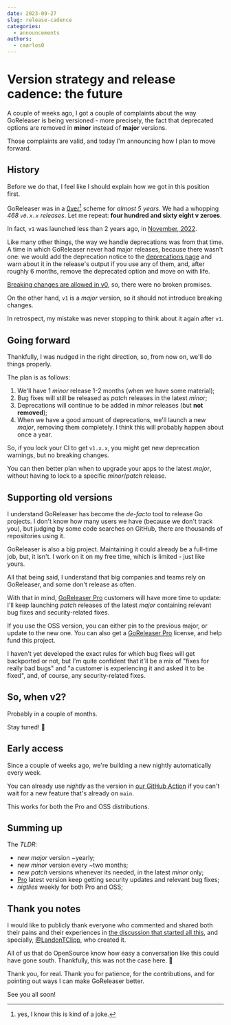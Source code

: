 ```yaml
---
date: 2023-09-27
slug: release-cadence
categories:
  - announcements
authors:
  - caarlos0
---
```


# Version strategy and release cadence: the future

A couple of weeks ago, I got a couple of complaints about the way GoReleaser
is being versioned - more precisely, the fact that deprecated options are
removed in **minor** instead of **major** versions.

Those complaints are valid, and today I'm announcing how I plan to move forward.

<!-- more -->

## History

Before we do that, I feel like I should explain how we got in this position
first.

GoReleaser was in a [0ver](https://0ver.org)[^joke] scheme for _almost 5 years_.
We had a whopping _468 `v0.x.x` releases_.
Let me repeat: **four hundred and sixty eight v zeroes**.

[^joke]: yes, I know this is kind of a joke.

In fact, `v1` was launched less than 2 years ago, in [November, 2022][v1].

Like many other things, the way we handle deprecations was from that time.
A time in which GoReleaser never had major releases, because there wasn't
one: we would add the deprecation notice to the
[deprecations page][deprecations] and warn about it in the release's output
if you use any of them, and, after roughly 6 months, remove the deprecated
option and move on with life.

[Breaking changes are allowed in v0][semver-si4], so, there were no broken
promises.

On the other hand, `v1` is a _major_ version, so it should not introduce
breaking changes.

In retrospect, my mistake was never stopping to think about it again after `v1`.

[semver-si4]: https://semver.org/#spec-item-4

## Going forward

Thankfully, I was nudged in the right direction, so, from now on, we'll do
things properly.

The plan is as follows:

1. We'll have 1 _minor_ release 1-2 months (when we have some material);
1. Bug fixes will still be released as _patch_ releases in the latest _minor_;
1. Deprecations will continue to be added in _minor_ releases (but **not
   removed**);
1. When we have a good amount of deprecations, we'll launch a new _major_,
   removing them completely.
   I think this will probably happen about once a year.

So, if you lock your CI to get `v1.x.x`, you might get new deprecation
warnings, but no breaking changes.

You can then better plan when to upgrade your apps to the latest _major_,
without having to lock to a specific _minor_/_patch_ release.

## Supporting old versions

I understand GoReleaser has become the _de-facto_ tool to release Go projects.
I don't know how many users we have (because we don't track you), but judging by
some code searches on GitHub, there are thousands of repositories using it.

GoReleaser is also a big project.
Maintaining it could already be a full-time job, but, it isn't.
I work on it on my free time, which is limited - just like yours.

All that being said, I understand that big companies and teams rely on
GoReleaser, and some don't release as often.

With that in mind, [GoReleaser Pro][gpro] customers will have more time to
update: I'll keep launching _patch_ releases of the latest _major_ containing
relevant bug fixes and security-related fixes.

If you use the OSS version, you can either pin to the previous major, or update
to the new one.
You can also get a [GoReleaser Pro][gpro] license, and help fund this project.

I haven't yet developed the exact rules for which bug fixes will get backported
or not, but I'm quite confident that it'll be a mix of "fixes for really bad
bugs" and "a customer is experiencing it and asked it to be fixed", and, of
course, any security-related fixes.

## So, when v2?

Probably in a couple of months.

Stay tuned! 📰

## Early access

Since a couple of weeks ago, we're building a new nightly automatically every
week.

You can already use _nightly_ as the version in [our GitHub Action][gha] if
you can't wait for a new feature that's already on `main`.

This works for both the Pro and OSS distributions.

## Summing up

The _TLDR_:

- new _major_ version ~yearly;
- new _minor_ version every ~two months;
- new _patch_ versions whenever its needed, in the latest _minor_ only;
- [Pro][gpro] latest version keep getting security updates and relevant bug fixes;
- _nigtlies_ weekly for both Pro and OSS;

## Thank you notes

I would like to publicly thank everyone who commented and shared both their
pains and their experiences in [the discussion that started all this][dis],
and specially, [@LandonTClipp](https://github.com/LandonTClipp), who created it.

All of us that do OpenSource know how easy a conversation like this could have
gone south. Thankfully, this was not the case here. 💌

Thank you, for real.
Thank you for patience, for the contributions, and for pointing out ways I can
make GoReleaser better.

See you all soon!

[v1]: ./2021-11-14-goreleaser-v1.md
[deprecations]: ../../deprecations.md
[dis]: https://github.com/orgs/goreleaser/discussions/4169
[gpro]: ../../pro.md
[gha]: https://github.com/goreleaser/goreleaser-action
[Sponsors]: https://github.com/caarlos0
